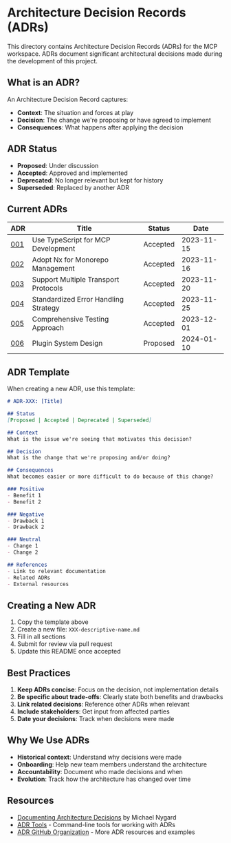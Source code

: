 # Architecture Decision Records (ADRs)

This directory contains Architecture Decision Records (ADRs) for the MCP workspace. ADRs document significant architectural decisions made during the development of this project.

## What is an ADR?

An Architecture Decision Record captures:
- **Context**: The situation and forces at play
- **Decision**: The change we're proposing or have agreed to implement
- **Consequences**: What happens after applying the decision

## ADR Status

- **Proposed**: Under discussion
- **Accepted**: Approved and implemented
- **Deprecated**: No longer relevant but kept for history
- **Superseded**: Replaced by another ADR

## Current ADRs

| ADR | Title | Status | Date |
|-----|-------|--------|------|
| [001](./001-typescript.md) | Use TypeScript for MCP Development | Accepted | 2023-11-15 |
| [002](./002-nx-monorepo.md) | Adopt Nx for Monorepo Management | Accepted | 2023-11-16 |
| [003](./003-transport-protocols.md) | Support Multiple Transport Protocols | Accepted | 2023-11-20 |
| [004](./004-error-handling.md) | Standardized Error Handling Strategy | Accepted | 2023-11-25 |
| [005](./005-testing-strategy.md) | Comprehensive Testing Approach | Accepted | 2023-12-01 |
| [006](./006-plugin-architecture.md) | Plugin System Design | Proposed | 2024-01-10 |

## ADR Template

When creating a new ADR, use this template:

```markdown
# ADR-XXX: [Title]

## Status
[Proposed | Accepted | Deprecated | Superseded]

## Context
What is the issue we're seeing that motivates this decision?

## Decision
What is the change that we're proposing and/or doing?

## Consequences
What becomes easier or more difficult to do because of this change?

### Positive
- Benefit 1
- Benefit 2

### Negative
- Drawback 1
- Drawback 2

### Neutral
- Change 1
- Change 2

## References
- Link to relevant documentation
- Related ADRs
- External resources
```

## Creating a New ADR

1. Copy the template above
2. Create a new file: `XXX-descriptive-name.md`
3. Fill in all sections
4. Submit for review via pull request
5. Update this README once accepted

## Best Practices

1. **Keep ADRs concise**: Focus on the decision, not implementation details
2. **Be specific about trade-offs**: Clearly state both benefits and drawbacks
3. **Link related decisions**: Reference other ADRs when relevant
4. **Include stakeholders**: Get input from affected parties
5. **Date your decisions**: Track when decisions were made

## Why We Use ADRs

- **Historical context**: Understand why decisions were made
- **Onboarding**: Help new team members understand the architecture
- **Accountability**: Document who made decisions and when
- **Evolution**: Track how the architecture has changed over time

## Resources

- [Documenting Architecture Decisions](https://cognitect.com/blog/2011/11/15/documenting-architecture-decisions) by Michael Nygard
- [ADR Tools](https://github.com/npryce/adr-tools) - Command-line tools for working with ADRs
- [ADR GitHub Organization](https://adr.github.io/) - More ADR resources and examples 